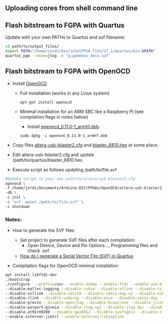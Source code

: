 ## Uploading cores from shell command line



## Flash bitstream to FGPA with Quartus

Update with your own PATHs to Quartus and sof filename:

```sh
cd path/to/output_files/
export PATH="/home/jordi/bin/intelFPGA_lite/17.1/quartus/bin:$PATH"
quartus_pgm --mode=jtag -o "p;gameboy_deca.sof"

```



## Flash bitstream to FGPA with OpenOCD

* Install [OpenOCD](https://github.com/arduino/OpenOCD) 

  * Full installation (works in any Linux system)

    ```
    apt-get install openocd
    ```

  * Minimal installation for an ARM SBC like a Raspberry Pi (see compilation flags in notes below)

    * Install [openocd_0.11.0-1_armhf.deb](openocd_0.11.0-1_armhf.deb).

    ```
    sudo dpkg -i openocd_0.11.0-1_armhf.deb
    
    ```

* Copy files [altera-usb-blaster2.cfg](altera-usb-blaster2.cfg) and [blaster_6810.hex](blaster_6810.hex) at some place. 

* Edit altera-usb-blaster2.cfg and update /path/to/quartus/blaster_6810.hex

* Execute script as follows updating /path/to/file.svf

```sh
#Update script to your own path/to/altera-usb-blaster2.cfg 
openocd \
-f /home/jordi/Documents/Arduino-DIY/FPGAs/OpenOCD/altera-usb-blaster2.cfg \
-d0 \
-c init \
-c "svf -quiet /path/to/file.svf" \
-c shutdown

```

### Notes:

* How to generate the SVF files
  * Set project to generate SVF files after each compilation:
    * Open Device, Device and Pin Options..., Programming files and check .svf 
  * [How do I generate a Serial Vector File (SVF) in Quartus](https://www.intel.com/content/www/us/en/support/programmable/articles/000085709.html)

* Compilation flags for OpenOCD minimal installation

```sh
apt install libftdi-dev
./bootstrap
./configure  --prefix=/usr --enable-dummy --enable-ftdi --enable-usb-blaster-2 --enable-usb-blaster --enable-bcm2835gpio --enable-ft232r \
--disable-malloc-logging --disable-rshim --disable-stlink --disable-ti-icdi --disable-ulink --disable-doxygen-html \
--disable-vsllink --disable-xds110 --disable-cmsis-dap-v2 --disable-osbdm --disable-opendous --disable-armjtagew \
--disable-rlink --disable-usbprog --disable-aice --disable-cmsis-dap --disable-nulink --disable-kitprog \
--disable-presto --disable-openjtag --disable-buspirate --disable-jlink --disable-parport --disable-parport-ppdev \
--disable-parport-giveio --disable-jtag_vpi --disable-jtag_dpi --disable-amtjtagaccel --disable-imx_gpio --disable-ep93xx \
--disable-at91rm9200 --disable-gw16012 --disable-sysfsgpio --disable-xlnx-pcie-xvc --disable-remote-bitbang \
--enable-internal-jimtcl --enable-internal-libjaylink
```

